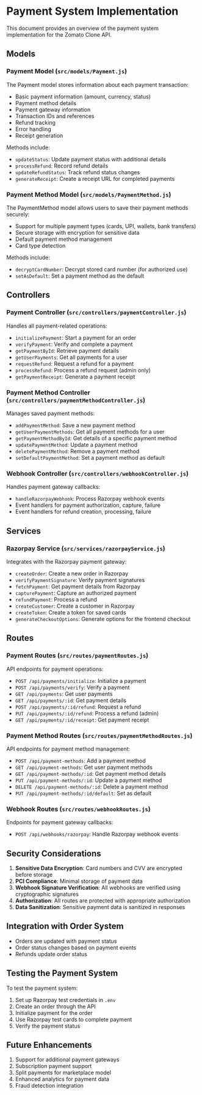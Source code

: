 # Payment System Implementation

This document provides an overview of the payment system implementation for the Zomato Clone API.

## Models

### Payment Model (`src/models/Payment.js`)

The Payment model stores information about each payment transaction:

- Basic payment information (amount, currency, status)
- Payment method details
- Payment gateway information
- Transaction IDs and references
- Refund tracking
- Error handling
- Receipt generation

Methods include:
- `updateStatus`: Update payment status with additional details
- `processRefund`: Record refund details
- `updateRefundStatus`: Track refund status changes
- `generateReceipt`: Create a receipt URL for completed payments

### Payment Method Model (`src/models/PaymentMethod.js`)

The PaymentMethod model allows users to save their payment methods securely:

- Support for multiple payment types (cards, UPI, wallets, bank transfers)
- Secure storage with encryption for sensitive data
- Default payment method management
- Card type detection

Methods include:
- `decryptCardNumber`: Decrypt stored card number (for authorized use)
- `setAsDefault`: Set a payment method as the default

## Controllers

### Payment Controller (`src/controllers/paymentController.js`)

Handles all payment-related operations:

- `initializePayment`: Start a payment for an order
- `verifyPayment`: Verify and complete a payment
- `getPaymentById`: Retrieve payment details
- `getUserPayments`: Get all payments for a user
- `requestRefund`: Request a refund for a payment
- `processRefund`: Process a refund request (admin only)
- `getPaymentReceipt`: Generate a payment receipt

### Payment Method Controller (`src/controllers/paymentMethodController.js`)

Manages saved payment methods:

- `addPaymentMethod`: Save a new payment method
- `getUserPaymentMethods`: Get all payment methods for a user
- `getPaymentMethodById`: Get details of a specific payment method
- `updatePaymentMethod`: Update a payment method
- `deletePaymentMethod`: Remove a payment method
- `setDefaultPaymentMethod`: Set a payment method as default

### Webhook Controller (`src/controllers/webhookController.js`)

Handles payment gateway callbacks:

- `handleRazorpayWebhook`: Process Razorpay webhook events
- Event handlers for payment authorization, capture, failure
- Event handlers for refund creation, processing, failure

## Services

### Razorpay Service (`src/services/razorpayService.js`)

Integrates with the Razorpay payment gateway:

- `createOrder`: Create a new order in Razorpay
- `verifyPaymentSignature`: Verify payment signatures
- `fetchPayment`: Get payment details from Razorpay
- `capturePayment`: Capture an authorized payment
- `refundPayment`: Process a refund
- `createCustomer`: Create a customer in Razorpay
- `createToken`: Create a token for saved cards
- `generateCheckoutOptions`: Generate options for the frontend checkout

## Routes

### Payment Routes (`src/routes/paymentRoutes.js`)

API endpoints for payment operations:

- `POST /api/payments/initialize`: Initialize a payment
- `POST /api/payments/verify`: Verify a payment
- `GET /api/payments`: Get user payments
- `GET /api/payments/:id`: Get payment details
- `POST /api/payments/:id/refund`: Request a refund
- `PUT /api/payments/:id/refund`: Process a refund (admin)
- `GET /api/payments/:id/receipt`: Get payment receipt

### Payment Method Routes (`src/routes/paymentMethodRoutes.js`)

API endpoints for payment method management:

- `POST /api/payment-methods`: Add a payment method
- `GET /api/payment-methods`: Get user payment methods
- `GET /api/payment-methods/:id`: Get payment method details
- `PUT /api/payment-methods/:id`: Update a payment method
- `DELETE /api/payment-methods/:id`: Delete a payment method
- `PUT /api/payment-methods/:id/default`: Set as default

### Webhook Routes (`src/routes/webhookRoutes.js`)

Endpoints for payment gateway callbacks:

- `POST /api/webhooks/razorpay`: Handle Razorpay webhook events

## Security Considerations

1. **Sensitive Data Encryption**: Card numbers and CVV are encrypted before storage
2. **PCI Compliance**: Minimal storage of payment data
3. **Webhook Signature Verification**: All webhooks are verified using cryptographic signatures
4. **Authorization**: All routes are protected with appropriate authorization
5. **Data Sanitization**: Sensitive payment data is sanitized in responses

## Integration with Order System

- Orders are updated with payment status
- Order status changes based on payment events
- Refunds update order status

## Testing the Payment System

To test the payment system:

1. Set up Razorpay test credentials in `.env`
2. Create an order through the API
3. Initialize payment for the order
4. Use Razorpay test cards to complete payment
5. Verify the payment status

## Future Enhancements

1. Support for additional payment gateways
2. Subscription payment support
3. Split payments for marketplace model
4. Enhanced analytics for payment data
5. Fraud detection integration 